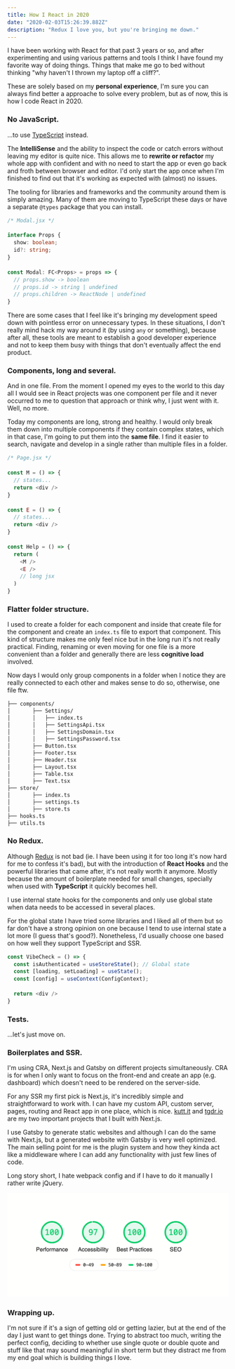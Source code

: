 ```yaml
---
title: How I React in 2020
date: "2020-02-03T15:26:39.882Z"
description: "Redux I love you, but you're bringing me down."
---
```


I have been working with React for that past 3 years or so, and after experimenting and using various patterns and tools I think I have found my favorite way of doing things. Things that make me go to bed without thinking "why haven't I thrown my laptop off a cliff?". 

These are solely based on my **personal experience**, I'm sure you can always find better a approache to solve every problem, but as of now, this is how I code React in 2020.

### No JavaScript.

...to use [TypeScript](https://www.typescriptlang.org/) instead. 

The **IntelliSense** and the ability to inspect the code or catch errors without leaving my editor is quite nice. This allows me to **rewrite or refactor** my whole app with confident and with no need to start the app or even go back and froth between browser and editor. I'd only start the app once when I'm finished to find out that it's working as expected with (almost) no issues.

The tooling for libraries and frameworks and the community around them is simply amazing. Many of them are moving to TypeScript these days or have a separate `@types` package that you can install.

```typescript
/* Modal.jsx */

interface Props {
  show: boolean;
  id?: string;
}

const Modal: FC<Props> = props => {
  // props.show -> boolean
  // props.id -> string | undefined
  // props.children -> ReactNode | undefined
}
```

There are some cases that I feel like it's bringing my development speed down with pointless error on unnecessary types. In these situations, I don't really mind hack my way around it (by using `any` or something), because after all, these tools are meant to establish a good developer experience and not to keep them busy with things that don't eventually affect the end product.

### Components, long and several.

And in one file. From the moment I opened my eyes to the world to this day all I would see in React projects was one component per file and it never occurred to me to question that approach or think why, I just went with it. Well, no more.

Today my components are long, strong and healthy. I would only break them down into multiple components if they contain complex states, which in that case, I'm going to put them into the **same file**. I find it easier to search, navigate and develop in a single rather than multiple files in a folder.

```typescript
/* Page.jsx */

const M = () => {
  // states...
  return <div />
}

const E = () => {
  // states...
  return <div />
}

const Help = () => {
  return (
    <M />
    <E />
    // long jsx
  )
}
```

### Flatter folder structure.

I used to create a folder for each component and inside that create file for the component and create an `index.ts` file to export that component. This kind of structure makes me only feel nice but in the long run it's not really practical. Finding, renaming or even moving for one file is a more convenient than a folder and generally there are less **cognitive load** involved.

Now days I would only group components in a folder when I notice they are really connected to each other and makes sense to do so, otherwise, one file ftw.

```text
├── components/
│		├── Settings/
│		│   ├── index.ts
│		│   ├── SettingsApi.tsx
│		│   ├── SettingsDomain.tsx
│		│   ├── SettingsPassword.tsx
│		├── Button.tsx
│		├── Footer.tsx
│		├── Header.tsx
│		├── Layout.tsx
│		├── Table.tsx
│		├── Text.tsx
├── store/
│		├── index.ts
│		├── settings.ts
│		├── store.ts
├── hooks.ts
├── utils.ts
```

### No Redux.

Although [Redux](https://redux.js.org) is not bad (ie. I have been using it for too long it's now hard for me to confess it's bad), but with the introduction of **React Hooks** and the powerful libraries that came after, it's not really worth it anymore. Mostly because the amount of boilerplate needed for small changes, specially when used with **TypeScript** it quickly becomes hell.

I use internal state hooks for the components and only use global state when data needs to be accessed in several places.

For the global state I have tried some libraries and I liked all of them but so far don't have a strong opinion on one because I tend to use internal state a lot more (I guess that's good?). Nonetheless, I'd usually choose one based on how well they support TypeScript and SSR.

```typescript
const VibeCheck = () => {
  const isAuthenticated = useStoreState(); // Global state
  const [loading, setLoading] = useState();
  const [config] = useContext(ConfigContext);	

  return <div />
}
```

### Tests.

...let's just move on.

### Boilerplates and SSR.

I'm using CRA, Next.js and Gatsby on different projects simultaneously. CRA is for when I only want to focus on the front-end and create an app (e.g. dashboard) which doesn't need to be rendered on the server-side. 

For any SSR my first pick is Next.js, it's incredibly simple and straightforward to work with. I can have my custom API, custom server, pages, routing and React app in one place, which is nice. [kutt.it](https://kutt.it/) and [tgdr.io](https://tgdr.io) are my two important projects that I built with Next.js.

I use Gatsby to generate static websites and although I can do the same with Next.js, but a generated website with Gatsby is very well optimized. The main selling point for me is the plugin system and how they kinda act like a middleware where I can add any functionality with just few lines of code.

Long story short, I hate webpack config and if I have to do it manually I rather write jQuery.

![PageSpeed insight for pouria.dev](lighthouse.png "PageSpeed insight for pouria.dev")

### Wrapping up.

I'm not sure if it's a sign of getting old or getting lazier, but at the end of the day I just want to get things done. Trying to abstract too much, writing the perfect config, deciding to whether use single quote or double quote and stuff like that may sound meaningful in short term but they distract me from my end goal which is building things I love.